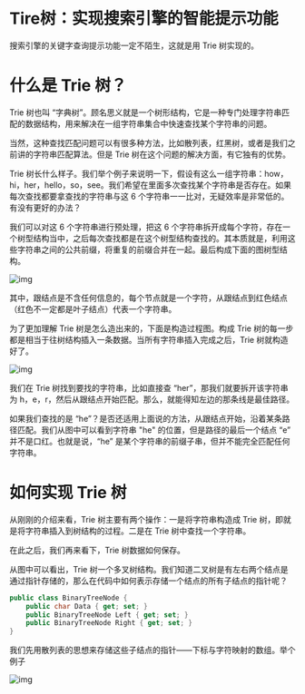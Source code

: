 # Tire树：实现搜索引擎的智能提示功能

搜索引擎的关键字查询提示功能一定不陌生，这就是用 Trie 树实现的。

# 什么是 Trie 树？

Trie 树也叫 “字典树”。顾名思义就是一个树形结构，它是一种专门处理字符串匹配的数据结构，用来解决在一组字符串集合中快速查找某个字符串的问题。

当然，这种查找匹配问题可以有很多种方法，比如散列表，红黑树，或者是我们之前讲的字符串匹配算法。但是 Trie 树在这个问题的解决方面，有它独有的优势。

Trie 树长什么样子。我们举个例子来说明一下，假设有这么一组字符串：how，hi，her，hello，so，see。我们希望在里面多次查找某个字符串是否存在。如果每次查找都要拿查找的字符串与这 6 个字符串一一比对，无疑效率是非常低的。有没有更好的办法？

我们可以对这 6 个字符串进行预处理，把这 6 个字符串拆开成每个字符，存在一个树型结构当中，之后每次查找都是在这个树型结构查找的。其本质就是，利用这些字符串之间的公共前缀，将重复的前缀合并在一起。最后构成下面的图树型结构。

![img](https://static001.geekbang.org/resource/image/28/32/280fbc0bfdef8380fcb632af39e84b32.jpg)

其中，跟结点是不含任何信息的，每个节点就是一个字符，从跟结点到红色结点（红色不一定都是叶子结点）代表一个字符串。

为了更加理解 Trie 树是怎么造出来的，下面是构造过程图。构成 Trie 树的每一步都是相当于往树结构插入一条数据。当所有字符串插入完成之后，Trie 树就构造好了。

![img](https://static001.geekbang.org/resource/image/f8/6c/f848a7d8bda3d4f8bb4a7cbfaabab66c.jpg)

我们在 Trie 树找到要找的字符串，比如直接查 “her”，那我们就要拆开该字符串为 h，e，r，然后从跟结点开始匹配。那么，就能得知左边的那条线是最佳路径。

如果我们查找的是 “he”？是否还适用上面说的方法，从跟结点开始，沿着某条路径匹配。我们从图中可以看到字符串 "he" 的位置，但是路径的最后一个结点 “e” 并不是口红。也就是说，“he” 是某个字符串的前缀子串，但并不能完全匹配任何字符串。

# 如何实现 Trie 树

从刚刚的介绍来看，Trie 树主要有两个操作：一是将字符串构造成 Trie 树，即就是将字符串插入到树结构的过程。二是在 Trie 树中查找一个字符串。

在此之后，我们再来看下，Trie 树数据如何保存。

从图中可以看出，Trie 树一个多叉树结构。我们知道二叉树是有左右两个结点是通过指针存储的，那么在代码中如何表示存储一个结点的所有子结点的指针呢？

```c#
public class BinaryTreeNode {
    public char Data { get; set; }
    public BinaryTreeNode Left { get; set; }
    public BinaryTreeNode Right { get; set; }
}
```

我们先用散列表的思想来存储这些子结点的指针——下标与字符映射的数组。举个例子

![img](https://static001.geekbang.org/resource/image/f5/35/f5a4a9cb7f0fe9dcfbf29eb1e5da6d35.jpg)

